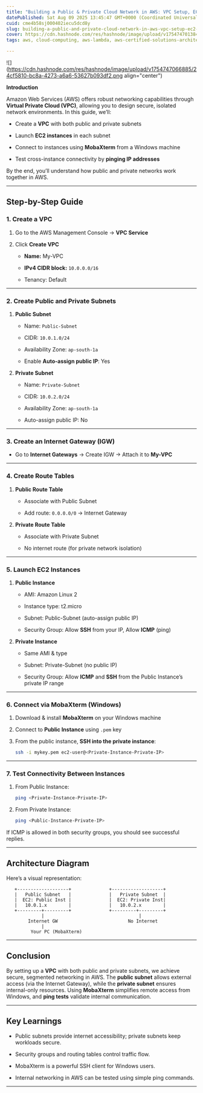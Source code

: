 ```yaml
---
title: "Building a Public & Private Cloud Network in AWS: VPC Setup, EC2 Launch, and Cross-Instance Connectivity"
datePublished: Sat Aug 09 2025 13:45:47 GMT+0000 (Coordinated Universal Time)
cuid: cme4b58sj000402iecu5dcd8y
slug: building-a-public-and-private-cloud-network-in-aws-vpc-setup-ec2-launch-and-cross-instance-connectivity
cover: https://cdn.hashnode.com/res/hashnode/image/upload/v1754747013845/3380ffbf-0134-4aeb-9dc5-5df6567d8457.jpeg
tags: aws, cloud-computing, aws-lambda, aws-certified-solutions-architect-associate, vpc-peering, cloud-security, vpc-basics, aws-vpc-beginners, aws-vpc-creation

---
```


![](https://cdn.hashnode.com/res/hashnode/image/upload/v1754747066885/24cf5810-bc8a-4273-a6a6-53627b093df2.png align="center")

**Introduction**

Amazon Web Services (AWS) offers robust networking capabilities through **Virtual Private Cloud (VPC)**, allowing you to design secure, isolated network environments. In this guide, we’ll:

* Create a **VPC** with both public and private subnets
    
* Launch **EC2 instances** in each subnet
    
* Connect to instances using **MobaXterm** from a Windows machine
    
* Test cross-instance connectivity by **pinging IP addresses**
    

By the end, you’ll understand how public and private networks work together in AWS.

---

## **Step-by-Step Guide**

### **1\. Create a VPC**

1. Go to the AWS Management Console → **VPC Service**
    
2. Click **Create VPC**
    
    * **Name:** My-VPC
        
    * **IPv4 CIDR block:** `10.0.0.0/16`
        
    * Tenancy: Default
        

---

### **2\. Create Public and Private Subnets**

1. **Public Subnet**
    
    * Name: `Public-Subnet`
        
    * CIDR: `10.0.1.0/24`
        
    * Availability Zone: `ap-south-1a`
        
    * Enable **Auto-assign public IP**: Yes
        
2. **Private Subnet**
    
    * Name: `Private-Subnet`
        
    * CIDR: `10.0.2.0/24`
        
    * Availability Zone: `ap-south-1a`
        
    * Auto-assign public IP: No
        

---

### **3\. Create an Internet Gateway (IGW)**

* Go to **Internet Gateways** → Create IGW → Attach it to **My-VPC**
    

---

### **4\. Create Route Tables**

1. **Public Route Table**
    
    * Associate with Public Subnet
        
    * Add route: `0.0.0.0/0` → Internet Gateway
        
2. **Private Route Table**
    
    * Associate with Private Subnet
        
    * No internet route (for private network isolation)
        

---

### **5\. Launch EC2 Instances**

1. **Public Instance**
    
    * AMI: Amazon Linux 2
        
    * Instance type: t2.micro
        
    * Subnet: Public-Subnet (auto-assign public IP)
        
    * Security Group: Allow **SSH** from your IP, Allow **ICMP** (ping)
        
2. **Private Instance**
    
    * Same AMI & type
        
    * Subnet: Private-Subnet (no public IP)
        
    * Security Group: Allow **ICMP** and **SSH** from the Public Instance’s private IP range
        

---

### **6\. Connect via MobaXterm (Windows)**

1. Download & install **MobaXterm** on your Windows machine
    
2. Connect to **Public Instance** using `.pem` key
    
3. From the public instance, **SSH into the private instance**:
    
    ```bash
    ssh -i mykey.pem ec2-user@<Private-Instance-Private-IP>
    ```
    

---

### **7\. Test Connectivity Between Instances**

1. From Public Instance:
    
    ```bash
    ping <Private-Instance-Private-IP>
    ```
    
2. From Private Instance:
    
    ```bash
    ping <Public-Instance-Private-IP>
    ```
    

If ICMP is allowed in both security groups, you should see successful replies.

---

## **Architecture Diagram**

Here’s a visual representation:

```plaintext
   +-------------------+              +-------------------+
   |   Public Subnet   |              |   Private Subnet  |
   |  EC2: Public Inst |              |  EC2: Private Inst|
   |   10.0.1.x        |              |   10.0.2.x        |
   +---------+---------+              +---------+---------+
             |                                   |
        Internet GW                          No Internet
             |
         Your PC (MobaXterm)
```

---

## **Conclusion**

By setting up a **VPC** with both public and private subnets, we achieve secure, segmented networking in AWS. The **public subnet** allows external access (via the Internet Gateway), while the **private subnet** ensures internal-only resources. Using **MobaXterm** simplifies remote access from Windows, and **ping tests** validate internal communication.

---

## **Key Learnings**

* Public subnets provide internet accessibility; private subnets keep workloads secure.
    
* Security groups and routing tables control traffic flow.
    
* MobaXterm is a powerful SSH client for Windows users.
    
* Internal networking in AWS can be tested using simple ping commands.
    

---